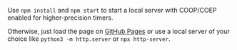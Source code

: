 Use `npm install` and `npm start` to start a local server with COOP/COEP enabled
for higher-precision timers.

Otherwise, just load the page on [GitHub Pages](https://kai.graphics/decode-vs-onload/)
or use a local server of your choice like `python3 -m http.server` or `npx http-server`.
